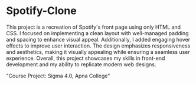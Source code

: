 # Spotify-Clone
This project is a recreation of Spotify's front page using only HTML and CSS. 
I focused on implementing a clean layout with well-managed padding and spacing to enhance visual appeal. Additionally, I added engaging hover effects to improve user interaction. The design emphasizes responsiveness and aesthetics, making it visually appealing while ensuring a seamless user experience. Overall, this project showcases my skills in front-end development and my ability to replicate modern web designs.

"Course Project: Sigma 4.0, Apna College"
